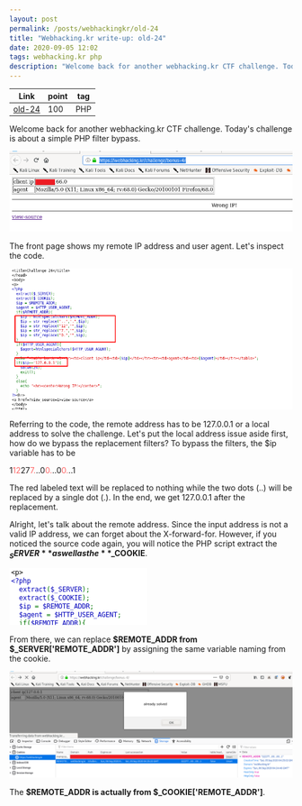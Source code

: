 ```yaml
---
layout: post
permalink: /posts/webhackingkr/old-24
title: "Webhacking.kr write-up: old-24"
date: 2020-09-05 12:02
tags: webhacking.kr php
description: "Welcome back for another webhacking.kr CTF challenge. Today's challenge is about a simple PHP filter bypass."
---
```


Link | point | tag
-----|-------|----
[old-24](https://webhacking.kr/challenge/bonus-4/) | 100 | PHP

Welcome back for another webhacking.kr CTF challenge. Today's challenge is about a simple PHP filter bypass.

![question](/assets/images/webhackingkr/2020-09-05-old-24/1.png)

The front page shows my remote IP address and user agent. Let's inspect the code.

![code](/assets/images/webhackingkr/2020-09-05-old-24/2.png)

Referring to the code, the remote address has to be 127.0.0.1 or a local address to solve the challenge. Let's put the local address issue aside first, how do we bypass the replacement filters? To bypass the filters, the $ip variable has to be

1<span style="color:#ff6666">12</span>27<span style="color:#ff6666">7.</span>..0<span style="color:#ff6666">0.</span>..0<span style="color:#ff6666">0.</span>..1

The red labeled text will be replaced to nothing while the two dots (..) will be replaced by a single dot (.). In the end, we get 127.0.0.1 after the replacement.

Alright, let's talk about the remote address. Since the input address is not a valid IP address, we can forget about the X-forward-for. However, if you noticed the source code again, you will notice the PHP script extract the **$_SERVER** as well as the **$_COOKIE**.

![cookie](/assets/images/webhackingkr/2020-09-05-old-24/3.png)

From there, we can replace **$REMOTE_ADDR from $_SERVER['REMOTE_ADDR']** by assigning the same variable naming from the cookie.

![solve](/assets/images/webhackingkr/2020-09-05-old-24/4.png)

The **$REMOTE_ADDR is actually from $_COOKIE['REMOTE_ADDR']**.
